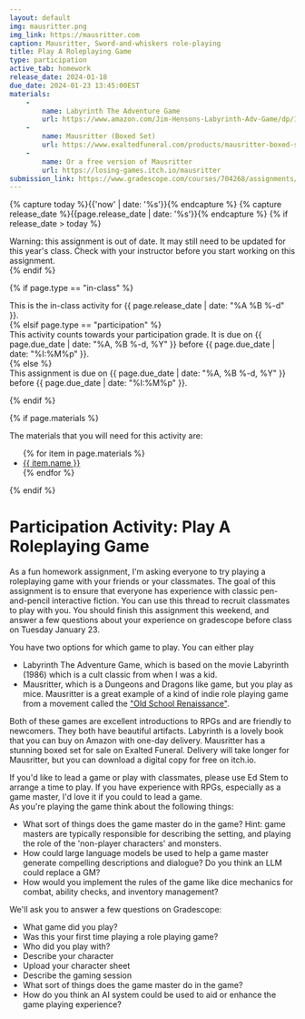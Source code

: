 ```yaml
---
layout: default
img: mausritter.png
img_link: https://mausritter.com
caption: Mausritter, Sword-and-whiskers role-playing
title: Play A Roleplaying Game
type: participation
active_tab: homework
release_date: 2024-01-18
due_date: 2024-01-23 13:45:00EST
materials:
    - 
        name: Labyrinth The Adventure Game
        url: https://www.amazon.com/Jim-Hensons-Labyrinth-Adv-Game/dp/1916011551/?th=1
    - 
        name: Mausritter (Boxed Set)
        url: https://www.exaltedfuneral.com/products/mausritter-boxed-set?variant=40501558444134
    - 
        name: Or a free version of Mausritter
        url: https://losing-games.itch.io/mausritter
submission_link: https://www.gradescope.com/courses/704268/assignments/3958911/
---
```


<!-- Check whether the assignment is ready to release -->
{% capture today %}{{'now' | date: '%s'}}{% endcapture %}
{% capture release_date %}{{page.release_date | date: '%s'}}{% endcapture %}
{% if release_date > today %} 
<div class="alert alert-danger">
Warning: this assignment is out of date.  It may still need to be updated for this year's class.  Check with your instructor before you start working on this assignment.
</div>
{% endif %}
<!-- End of check whether the assignment is up to date -->



{% if page.type == "in-class" %}
<!-- In class activity -->
<div class="alert alert-info">
This is the in-class activity for {{ page.release_date | date: "%A %B %-d" }}.
</div>
{% elsif page.type == "participation" %}
<div class="alert alert-info">
This activity counts towards your participation grade. It is due on {{ page.due_date | date: "%A, %B %-d, %Y" }} before {{ page.due_date | date: "%I:%M%p" }}. 
</div>
{% else %}
<!-- Homework assignment -->
<div class="alert alert-info">
This assignment is due on {{ page.due_date | date: "%A, %B %-d, %Y" }} before {{ page.due_date | date: "%I:%M%p" }}. 
</div>

{% endif %}

{% if page.materials %}
<div class="alert alert-info">
The materials that you will need for this activity are:
<ul>
{% for item in page.materials %}
<li><a href="{{item.url}}">{{ item.name }}</a></li>
{% endfor %}
</ul>
</div>
{% endif %}



Participation Activity: Play A Roleplaying Game
=============================================================

As a fun homework assignment, I'm asking everyone to try playing a roleplaying game with your friends or your classmates.  The goal of this assignment is to ensure that everyone has experience with classic pen-and-pencil interactive fiction.  You can use this thread to recruit classmates to play with you.  You should finish this assignment this weekend, and answer a few questions about your experience on gradescope before class on Tuesday January 23.

You have two options for which game to play.  You can either play 

* Labyrinth The Adventure Game, which is based on the movie Labyrinth (1986) which is a cult classic from when I was a kid.  
* Mausritter, which is a Dungeons and Dragons like game, but you play as mice.  Mausritter is a great example of a kind of indie role playing game from a movement called the ["Old School Renaissance"](https://en.wikipedia.org/wiki/Old_School_Renaissance).

Both of these games are excellent introductions to RPGs and are friendly to newcomers.   They both have beautiful artifacts.  Labyrinth is a lovely book that you can buy on Amazon with one-day delivery. Mausritter has a stunning boxed set for sale on Exalted Funeral. Delivery will take longer for Mausritter, but you can download a digital copy for free on itch.io. 

If you'd like to lead a game or play with classmates, please use Ed Stem to arrange a time to play. If you have experience with RPGs, especially as a game master, I'd love it if you could to lead a game.  
As you're playing the game think about the following things:

* What sort of things does the game master do in the game? Hint: game masters are typically responsible for describing the setting, and playing the role of the 'non-player characters' and monsters.
* How could large language models be used to help a game master generate compelling descriptions and dialogue? Do you think an LLM could replace a GM?
* How would you implement the rules of the game like dice mechanics for combat, ability checks, and inventory management? 

We'll ask you to answer a few questions on Gradescope:
* What game did you play?
* Was this your first time playing a role playing game?
* Who did you play with?
* Describe your character
* Upload your character sheet
* Describe the gaming session
* What sort of things does the game master do in the game?
* How do you think an AI system could be used to aid or enhance the game playing experience?

